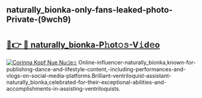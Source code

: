 ## naturally_bionka-only-fans​-leaked-photo​-Private-(9wch9)


# <h2><a href="https://mediaupload.pro?title=naturally_bionka&ref=git">🔗👉 🔴 naturally_bionka-P𝚑ot𝚘𝚜-V𝚒d𝚎o</a></h2>

[![Corinna Kopf Nue Nu𝚍e𝚜](https://i.imgur.com/0qMVB7G.gif)](https://mediaupload.pro?title=naturally_bionka&ref=git)
Online-influencer-naturally_bionka,known-for-publishing-dance-and-lifestyle-content,-including-performances-and-vlogs-on-social-media-platforms.Brilliant-ventriloquist-assistant-naturally_bionka,celebrated-for-their-exceptional-abilities-and-accomplishments-in-assisting-ventriloquists.  
